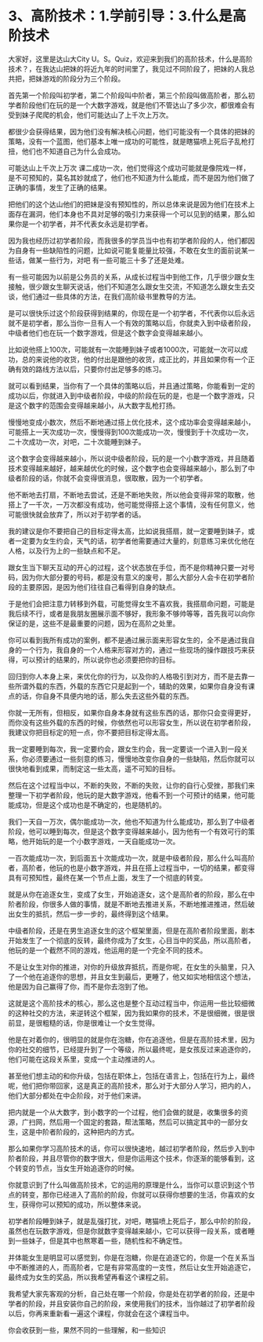 # 3、高阶技术：1.学前引导：3.什么是高阶技术

大家好，这里是达山大City U。S。Quiz，欢迎来到我们的高阶技术，什么是高阶技术？，在我达山把妹的将近九年的时间里了，我见过不同阶段了，把妹的人我总共把，把妹游戏的阶段分为三个阶段。

首先第一个阶段叫初学者，第二个阶段叫中阶者，第三个阶段叫做高阶者，那么初学者阶段他们在玩的是一个大数字游戏，就是他们不管达山了多少次，都很难会有受到妹子爬爬的机会，他们可能达山了上千次上万次。

都很少会获得结果，因为他们没有解决核心问题，他们可能没有一个具体的把妹的策略，没有一个蓝图，他们基本上唯一成功的可能性，就是瞎猫喷上死后子乱枪打扭，他们也不知道自己为什么会成功。

可能达山上千次上万次 课二成功一次，他们觉得这个成功可能就是像院戏一样，是不可预知的，莫名其妙就成了，他们也不知道为什么能成，而不是因为他们做了正确的事情，发生了正确的结果。

把他们的这个达山他们的把妹是没有预知性的，所以总体来说是因为他们在技术上面存在漏洞，他们本身也不具对足够的吸引力来获得一个可以见到的结果，那么如果你是一个初学者，并不代表女永远是初学者。

因为我也经历过初学者阶段，而我很多的学员当中也有初学者阶段的人，他们都因为自身有一些缺陷性的问题，比如说可能复能量比较强，不敢在女生的面前说某一些话，做某一些行为，对吧 有一些可能三十多了还是处难。

有一些可能因为以前是公务员的关系，从成长过程当中到他工作，几乎很少跟女生接触，很少跟女生聊天说话，他们不知道怎么跟女生交流，不知道怎么跟女生去交谈，他们通过一些具体的方法，在我们高阶级书里教导的方法。

是可以很快乐过这个阶段获得到结果的，你现在是一个初学者，不代表你以后永远就不是初学者，那么当你一旦有人一个有效的策略以后，你就卖入到中级者阶段，中级者他们也在玩一个数字游戏，但是这个数字会变得越来越小。

比如说他搭上100次，可能就有一次能睡到妹子或者1000次，可能就一次可以成功，总的来说他的收货，他的付出是跟他的收货，成正比的，并且如果你有一个正确有效的路线方法以后，只要你付出足够多的练习。

就可以看到结果，当你有了一个具体的策略以后，并且通过策略，你能看到一定的成功以后，你就进入到中级者阶段，中级的阶段在玩的是，也是一个数字游戏，只是这个数字的范围会变得越来越小，从大数字乱枪打扬。

慢慢地变成小数次，然后不断地通过搭上优化技术，这个成功率会变得越来越小，可能搭上一天次成功一次，慢慢得到100次能成功一次，慢慢到于十次成功一次，二十次成功一次，对吧，二十次能睡到妹子。

这个数字会变得越来越小，所以说中级者阶段，玩的是一个小数字游戏，并且随着技术变得越来越好，越来越优化的时候，这个数字也会变得越来越小，那么到了中级者阶段的话，你就不会变得很消息，很取散，因为一个初学者。

他不断地去打扇，不断地去尝试，还是不断地失败，所以他会变得非常的取散，他搭上了一千次，一万次都没有成功，他可能觉得搭上这个事情，没有任何意义，他可能很快就会放弃了，所以对于初学者的话。

我的建议是你不要把自己的目标定得太高，比如说我搭扇，就一定要睡到妹子，或者一定要为女生约会，天气的话，初学者他需要通过大量的，刻意练习来优化他在人格，以及行为上的一些缺点和不足。

跟女生当下聊天互动的开心的过程，这个状态放在手位，而不是你精神只要一对号码，因为你大部分要的号码，都是没有意义的废号，那么大部分人会卡在初学者阶段的主要原因，是因为他们往往自己看得到自身的缺点。

于是他们会把注意力转移到外载，可能觉得女生不喜欢我，我搭扇命问题，可能是我后续不行，或者是我朋友圈展示面不够好，我形象不够帅等等，首先我可以向你保证的是，这些不是最重要的问题，因为在高阶之处里。

你可以看到我所有成功的案例，都不是通过展示面来形容女生的，全不是通过我自身的一个行为，我自身的一个人格来形容对方的，通过一些现场的操作跟技巧来获得，可以预计的结果的，所以说你也必须要把你的目标。

回归到你人本身上来，来优化你的行为，以及你的人格吸引到对方，而不是去靠一些所谓外载的东西，外载的东西它只是起到一个，辅助的效果，如果你自身没有课点的话，你自身不具便内地的话，那么失去这些外载的东西。

你就一无所有，但相反，如果你自身本身就有这些东西的话，那你只会变得更好，而你没有这些外载的东西的时候，你依然也可以形容女生，所以说在初学者阶段，我建议你把目标定的短一点，你不要把目标定得太高。

我一定要睡到每次，我一定要约会，跟女生约会，我一定要谈一个进入到一段关系，你必须要通过一些刻意的练习，慢慢地改变你自身的一些缺陷，然后你就可以很快地看到成果，而制定这一些太高，遥不可知的目标。

然后在这个过程当中以，不断的失败，不断的失败，让你的自行心受挫，那我们来整理一下初学者阶段，他玩的是大数字游戏，他看不到一个可预计的结果，他可能能成功，但是这个成功也是不确定的，也是随机的。

我们一天自一万次，偶尔能成功一次，他也不知道为什么能成功，那么到了中级者阶段，他可以睡到每次，但是这个数字变得越来越小，因为他有一个有效可行的策略，他开始玩的是一个小数字游戏，一天自能成功一次。

一百次能成功一次，到后面五十次能成功一次，就是中级者阶段，那么什么叫高阶者，高阶者，他玩的也是小数字游戏，并且在搭上过程当中，一切的结果，都变得具有可预知性，最终在某一个节点上面，发生了一个彻底的转变。

就是从你在追逐女生，变成了女生，开始追逐女，这个是高阶者的阶段，那么在中阶者阶段，你很多人做的事情，就是不断地去推进关系，不断地推进推进，然后破出女生的抵抗，然后一步一步的，最终得到这个结果。

中级者阶段，还是在男生追逐女生的这个框架里面，但是在高阶者阶段里面，剧本开始发生了一个彻底的反转，最终你成为了女生，心目当中的奖品，所以高阶者，他玩的是一个截然不同的游戏，他运用的是一个完全不同的技术。

不是让女生对你的推进，对你的升级放弃抵抗，而是你呢，在女生的头脑里，只入了一个他在追逐你的思想，并且女生到最后，更睡了，他又如实地相信这个想法，他是因为自己赢得了你，而不是你去泡到了他。

这就是这个高阶技术的核心，那么这也是整个互动过程当中，你运用一些比较细微的这种社交的方法，来逆转这个框架，因为我如果你的技术，不是很细微，很是很前显，是很粗糙的话，你是很难让一个女生觉得。

他是在对着你的，很明显的就是你在泡糖，你在追逐他，但是在高阶技术里，因为你的社交的细节，已经提升到了一个等级，所以最终呢，是女孩反过来追逐你的，他们可能在这段关系里，变成一个主动推进的人。

甚至他们想主动的和你升级，包括在职体上，包括在语言上，包括在行为上，最终呢，他们把你带回家，这是真正的高阶技术，那么对于大部分人学习，把内的人，他们大部分都处在中企阶段，对于他们来讲。

把内就是一个从大数字，到小数字的一个过程，他们会做的就是，收集很多的资源，广扫网，然后用一个固定的套路，帮法策略，然后可以搞定其中的一部分女生，这是中阶者阶段的，这种把内的方式。

那么如果你学习高阶技术的话，你可以很快速地，越过初学者阶段，然后步入到中阶者阶段，并且尽管你的数字很大，但是你运用这个技术，你逐渐的能够看到，这个转变的节点，当女生开始追逐你的时候。

你就意识到了什么叫做高阶技术，它的运用的原理是什么，当你可以意识到这个节点的转变，那你已经进入了高阶的阶段，你就可以获得你想要的生活，你喜欢的女生，获得你可以预知的成功，所以整体来说。

初学者阶段睡到妹子，就是乱强打扰，对吧，瞎猫喷上死后子，那么中阶的阶段，虽然也在玩数字游戏，但是你就数字变得越来越小，它可以获得一段关系，或者睡到一些妹子，但是其中也熬寒着一些，随机性和不确定性。

并体能女生是明显可以感觉到，你是在泡糖，你是在追逐它的，你是一个在关系当中不断推进的人，而高阶者，它是有非常高度的一支性，然后让女生开始追逐它，最终成为女生的奖品，所以我希望再看这个课程之前。

我希望大家先客观的分析，自己处在哪一个阶段，你是处在初学者的阶段，还是中学者的阶段，并且安装你自己的阶段，来使用我们的技术，当你越过了初学者阶段以后，你再来重新看一遍这个课程，你就会在这个课程当中。

你会收获到一些，果然不同的一些理解，和一些知识